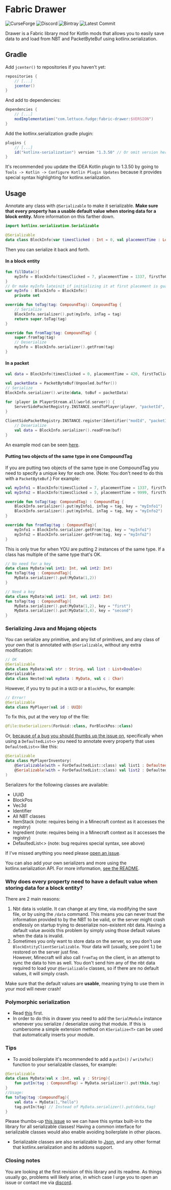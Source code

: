 # Fabric Drawer
![CurseForge](https://cf.way2muchnoise.eu/fabric-drawer.svg)
![Discord](https://img.shields.io/discord/219787567262859264?color=blue&label=Discord)
![Bintray](https://api.bintray.com/packages/natanfudge/libs/fabric-drawer/images/download.svg) 
![Latest Commit](https://img.shields.io/github/last-commit/natanfudge/fabric-drawer)

Drawer is a Fabric library mod for Kotlin mods that allows you to easily save data to and load from NBT and PacketByteBuf using kotlinx.serialization.

## Gradle

Add `jcenter()` to repositories if you haven't yet:
```groovy
repositories {
    // [...]
    jcenter()
}
```
And add to dependencies:
```groovy
dependencies {
    // [...]
    modImplementation("com.lettuce.fudge:fabric-drawer:$VERSION")
}
```
Add the kotlinx.serialization gradle plugin:
```groovy
plugins {
    // [...]
    id("kotlinx-serialization") version "1.3.50" // Or omit version here and use the new gradle 5.6 plugins block in settings.gradle https://docs.gradle.org/5.6/userguide/plugins.html#sec:plugin_version_management
}
```

It's recommended you update the IDEA Kotlin plugin to 1.3.50 by going to `Tools -> Kotlin -> Configure Kotlin Plugin Updates`
 because it provides special syntax highlighting for kotlinx.serialization.

## Usage

Annotate any class with `@Serializable` to make it serializable. **Make sure that every property has a usable default value when storing data for a block entity.** More information on this farther down.
```kotlin
import kotlinx.serialization.Serializable

@Serializable
data class BlockInfo(var timesClicked : Int = 0, val placementTime : Long = 0, val firstToClick : String? = null)
```

Then you can serialize it back and forth.
#### In a block entity
```kotlin
fun fillData(){
    myInfo = BlockInfo(timesClicked = 7, placementTime = 1337, firstToClick = "fudge")
}
// Or make myInfo lateinit if initializing it at first placement is guaranteed
var myInfo : BlockInfo = BlockInfo()
    private set

override fun toTag(tag: CompoundTag): CompoundTag {
    // Serialize
    BlockInfo.serializer().put(myInfo, inTag = tag)
    return super.toTag(tag)
}

override fun fromTag(tag: CompoundTag) {
    super.fromTag(tag)
    // Deserialize
    myInfo = BlockInfo.serializer().getFrom(tag)
}
```

#### In a packet

```kotlin
val data = BlockInfo(timesClicked = 0, placementTime = 420, firstToClick = null)

val packetData = PacketByteBuf(Unpooled.buffer())
// Serialize
BlockInfo.serializer().write(data, toBuf = packetData)
    
for (player in PlayerStream.all(world.server)) {
    ServerSidePacketRegistry.INSTANCE.sendToPlayer(player, "packetId", packetData)
}
```

```kotlin
ClientSidePacketRegistry.INSTANCE.register(Identifier("modId", "packetId")){ context, buf ->
    // Deserialize
    val data = BlockInfo.serializer().readFrom(buf)
}
```

An example mod can be seen [here](https://github.com/natanfudge/fabric-drawer-example).

#### Putting two objects of the same type in one CompoundTag
 If you are putting two objects of the same type in one CompoundTag you need to specify a unique key for each one. (Note: You don't need to do this with a `PacketByteBuf`.)
 For example:
```kotlin
val myInfo1 = BlockInfo(timesClicked = 7, placementTime = 1337, firstToClick = "fudge")
val myInfo2 = BlockInfo(timesClicked = 3, placementTime = 9999, firstToClick = "you")

override fun toTag(tag: CompoundTag) : CompoundTag {
    BlockInfo.serializer().put(myInfo1, inTag = tag, key = "myInfo1")
    BlockInfo.serializer().put(myInfo1, inTag = tag, key = "myInfo2")
}

override fun fromTag(tag : CompoundTag){
    myInfo1 = BlockInfo.serializer.getFrom(tag, key = "myInfo1")
    myInfo2 = BlockInfo.serializer.getFrom(tag, key = "myInfo2")
}
```
 
This is only true for when YOU are putting 2 instances of the same type. If a class has multiple of the same type that's OK.
```kotlin
// No need for a key
data class MyData(val int1: Int, val int2: Int)
fun toTag(tag : CompoundTag){
    MyData.serializer().put(MyData(1,2))
}
```

```kotlin
// Need a key
data class MyData(val int1: Int, val int2: Int)
fun toTag(tag : CompoundTag){
    MyData.serializer().put(MyData(1,2), key = "first")
    MyData.serializer().put(MyData(3,4), key = "second")
}
```

### Serializing Java and Mojang objects
You can serialize any primitive, and any list of primitives, and any class of your own that is annotated with `@Serializable`, without any extra modification:
```kotlin
// OK
@Serializable
data class MyData(val str : String, val list : List<Double>)
@Serializable
data class Nested(val myData : MyData, val c : Char)
```
However, if you try to put in a `UUID` or a `BlockPos`, for example:
```kotlin
// Error!
@Serializable
data class MyPlayer(val id : UUID)
```

To fix this, put at the very top of the file:
```kotlin
@file:UseSerializers(ForUuid::class, ForBlockPos::class)
```

Or, [because of a bug you should thumbs up the issue on](https://github.com/Kotlin/kotlinx.serialization/issues/533), specifically when using a `DefaultedList<>` you need to annotate every property that uses `DefaultedList<>` like this:
```kotlin
@Serializable
data class MyPlayerInventory(
    @Serializable(with = ForDefaultedList::class) val list1 : DefaultedList<ItemStack>,
    @Serializable(with = ForDefaultedList::class) val list2 : DefaultedList<Ingredient>
)
```

Serializers for the following classes are available:
- UUID
- BlockPos
- Vec3d
- Identifier
- All NBT classes
- ItemStack (note: requires being in a Minecraft context as it accesses the registry)
- Ingredient (note: requires being in a Minecraft context as it accesses the registry)
- DefaultedList<> (note: bug requires special syntax, see above)


If I've missed anything you need please [open an issue](https://github.com/natanfudge/Fabric-Drawer/issues/new).

You can also add your own serializers and more using the kotlinx.serialization API. For more information, [see the README](https://github.com/Kotlin/kotlinx.serialization/blob/master/README.md). 

### Why does every property need to have a default value when storing data for a block entity?
There are 2 main reasons:
1. Nbt data is volatile. It can change at any time, via modifying the save file, or by using the `/data` command.
This means you can never trust the information provided to by the NBT to be valid, or the server might crash endlessly on startup trying to deserialize non-existent nbt data.
Having a default value avoids this problem by simply using those default values when the data is invalid.
2. Sometimes you only want to store data on the server, so you don't use `BlockEntityClientSerializable`.
Your data will (usually, see point 1.) be restored on the server just fine.  
However, Minecraft will also call `fromTag` on the client, in an attempt to sync the data to him as well.
You don't send him any of the nbt data required to load your `@Serializable` classes, so if there are no default values, it will simply crash.

Make sure that the default values are **usable**, meaning trying to use them in your mod will never crash!

### Polymorphic serialization
- Read [this](https://github.com/Kotlin/kotlinx.serialization/blob/master/docs/polymorphism.md) first. 
- In order to do this in drawer you need to add the `SerialModule` instance whenever you serialize / deserialize using that module. 
If this is cumbersome a simple extension method on `KSerialize<T>` can be used that automatically inserts your module.

### Tips
- To avoid boilerplate it's recommended to add a `putIn()` / `writeTo()` function to your serializable classes, for example:
```kotlin
@Serializable
data class MyData(val x :Int, val y : String){
    fun putIn(tag : CompoundTag) = MyData.serializer().put(this,tag)
}
//Usage:
fun toTag(tag :CompoundTag){
    val data = MyData(1,"hello")
    tag.putIn(tag) // Instead of MyData.serializer().put(data,tag)
}
```

Please thumbs-up [this issue](https://github.com/Kotlin/kotlinx.serialization/issues/329) so we can have this syntax built-in to the library for all serializable classes! Having a common interface for serializable classes would also enable avoiding boilerplate in other places.

- Serializable classes are also serializable to [Json](https://github.com/Kotlin/kotlinx.serialization/blob/master/README.md), and any other format that kotlinx.serialization and its addons support. 

### Closing notes
You are looking at the first revision of this library and its readme. 
As things usually go, problems will likely arise, in which case I urge you to open an issue or contact me via [discord](https://discord.gg/CFaCu97).
